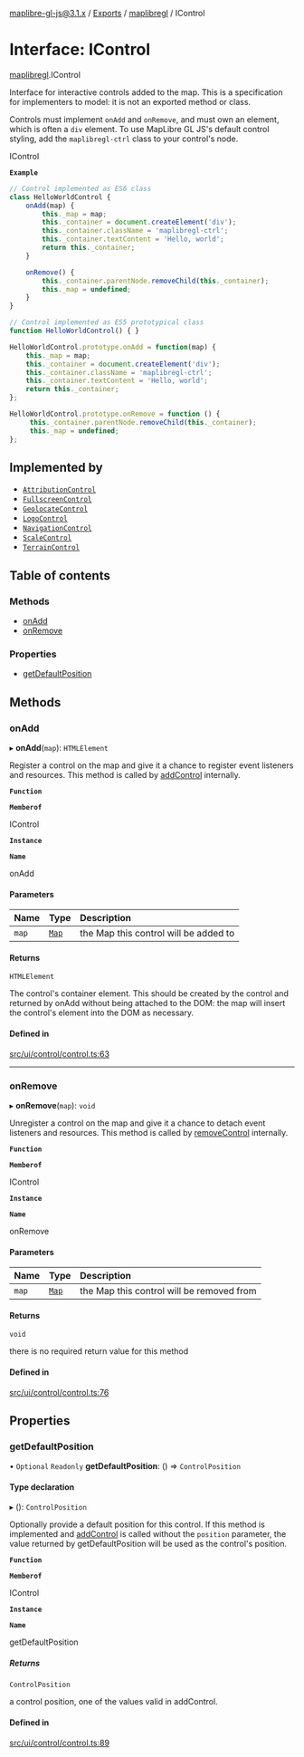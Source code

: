 [maplibre-gl-js@3.1.x](../README.md) / [Exports](../modules.md) / [maplibregl](../modules/maplibregl.md) / IControl

# Interface: IControl

[maplibregl](../modules/maplibregl.md).IControl

Interface for interactive controls added to the map. This is a
specification for implementers to model: it is not
an exported method or class.

Controls must implement `onAdd` and `onRemove`, and must own an
element, which is often a `div` element. To use MapLibre GL JS's
default control styling, add the `maplibregl-ctrl` class to your control's
node.

 IControl

**`Example`**

```ts
// Control implemented as ES6 class
class HelloWorldControl {
    onAdd(map) {
        this._map = map;
        this._container = document.createElement('div');
        this._container.className = 'maplibregl-ctrl';
        this._container.textContent = 'Hello, world';
        return this._container;
    }

    onRemove() {
        this._container.parentNode.removeChild(this._container);
        this._map = undefined;
    }
}

// Control implemented as ES5 prototypical class
function HelloWorldControl() { }

HelloWorldControl.prototype.onAdd = function(map) {
    this._map = map;
    this._container = document.createElement('div');
    this._container.className = 'maplibregl-ctrl';
    this._container.textContent = 'Hello, world';
    return this._container;
};

HelloWorldControl.prototype.onRemove = function () {
     this._container.parentNode.removeChild(this._container);
     this._map = undefined;
};
```

## Implemented by

- [`AttributionControl`](../classes/maplibregl.AttributionControl.md)
- [`FullscreenControl`](../classes/maplibregl.FullscreenControl.md)
- [`GeolocateControl`](../classes/maplibregl.GeolocateControl.md)
- [`LogoControl`](../classes/maplibregl.LogoControl.md)
- [`NavigationControl`](../classes/maplibregl.NavigationControl.md)
- [`ScaleControl`](../classes/maplibregl.ScaleControl.md)
- [`TerrainControl`](../classes/maplibregl.TerrainControl.md)

## Table of contents

### Methods

- [onAdd](maplibregl.IControl.md#onadd)
- [onRemove](maplibregl.IControl.md#onremove)

### Properties

- [getDefaultPosition](maplibregl.IControl.md#getdefaultposition)

## Methods

### onAdd

▸ **onAdd**(`map`): `HTMLElement`

Register a control on the map and give it a chance to register event listeners
and resources. This method is called by [addControl](../classes/maplibregl.Map.md#addcontrol)
internally.

**`Function`**

**`Memberof`**

IControl

**`Instance`**

**`Name`**

onAdd

#### Parameters

| Name | Type | Description |
| :------ | :------ | :------ |
| `map` | [`Map`](../classes/maplibregl.Map.md) | the Map this control will be added to |

#### Returns

`HTMLElement`

The control's container element. This should
be created by the control and returned by onAdd without being attached
to the DOM: the map will insert the control's element into the DOM
as necessary.

#### Defined in

[src/ui/control/control.ts:63](https://github.com/maplibre/maplibre-gl-js/blob/972e15f62/src/ui/control/control.ts#L63)

___

### onRemove

▸ **onRemove**(`map`): `void`

Unregister a control on the map and give it a chance to detach event listeners
and resources. This method is called by [removeControl](../classes/maplibregl.Map.md#removecontrol)
internally.

**`Function`**

**`Memberof`**

IControl

**`Instance`**

**`Name`**

onRemove

#### Parameters

| Name | Type | Description |
| :------ | :------ | :------ |
| `map` | [`Map`](../classes/maplibregl.Map.md) | the Map this control will be removed from |

#### Returns

`void`

there is no required return value for this method

#### Defined in

[src/ui/control/control.ts:76](https://github.com/maplibre/maplibre-gl-js/blob/972e15f62/src/ui/control/control.ts#L76)

## Properties

### getDefaultPosition

• `Optional` `Readonly` **getDefaultPosition**: () => `ControlPosition`

#### Type declaration

▸ (): `ControlPosition`

Optionally provide a default position for this control. If this method
is implemented and [addControl](../classes/maplibregl.Map.md#addcontrol) is called without the `position`
parameter, the value returned by getDefaultPosition will be used as the
control's position.

**`Function`**

**`Memberof`**

IControl

**`Instance`**

**`Name`**

getDefaultPosition

##### Returns

`ControlPosition`

a control position, one of the values valid in addControl.

#### Defined in

[src/ui/control/control.ts:89](https://github.com/maplibre/maplibre-gl-js/blob/972e15f62/src/ui/control/control.ts#L89)
